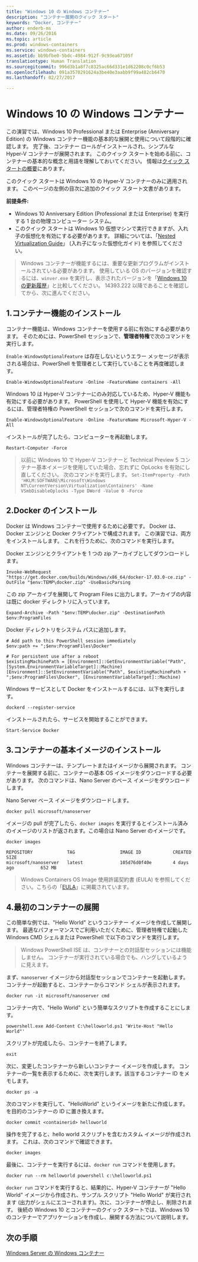 ```yaml
---
title: "Windows 10 の Windows コンテナー"
description: "コンテナー展開のクイック スタート"
keywords: "Docker, コンテナー"
author: enderb-ms
ms.date: 09/26/2016
ms.topic: article
ms.prod: windows-containers
ms.service: windows-containers
ms.assetid: bb9bfbe0-5bdc-4984-912f-9c93ea67105f
translationtype: Human Translation
ms.sourcegitcommit: 996d3b1a8f7c8325ac66d331e1d62208c0cf6b53
ms.openlocfilehash: 091a3570291624a3be40e3aabb9f99a482cb6470
ms.lasthandoff: 02/27/2017

---
```


# Windows 10 の Windows コンテナー

この演習では、Windows 10 Professional または Enterprise (Anniversary Edition) の Windows コンテナー機能の基本的な展開と使用について段階的に確認します。 完了後、コンテナー ロールがインストールされ、シンプルな Hyper-V コンテナーが展開されます。 このクイック スタートを始める前に、コンテナーの基本的な概念と用語を理解しておいてください。 情報は[クイック スタートの概要](./index.md)にあります。

このクイック スタートは Windows 10 の Hyper-V コンテナーのみに適用されます。 このページの左側の目次に追加のクイック スタート文書があります。

**前提条件:**

- Windows 10 Anniversary Edition (Professional または Enterprise) を実行する 1 台の物理コンピューター システム。   
- このクイック スタートは Windows 10 仮想マシンで実行できますが、入れ子の仮想化を有効にする必要があります。 詳細については、「[Nested Virtualization Guide](https://msdn.microsoft.com/en-us/virtualization/hyperv_on_windows/user_guide/nesting)」 (入れ子になった仮想化ガイド) を参照してください。

> Windows コンテナーが機能するには、重要な更新プログラムがインストールされている必要があります。 
> 使用している OS のバージョンを確認するには、`winver.exe` を実行し、表示されたバージョンを「[Windows 10 の更新履歴](https://support.microsoft.com/en-us/help/12387/windows-10-update-history)」と比較してください。 
> 14393.222 以降であることを確認してから、次に進んでください。

## 1.コンテナー機能のインストール

コンテナー機能は、Windows コンテナーを使用する前に有効にする必要があります。 そのためには、PowerShell セッションで、**管理者特権**で次のコマンドを実行します。

`Enable-WindowsOptionalFeature` は存在しないというエラー メッセージが表示される場合は、PowerShell を管理者として実行していることを再度確認します。

```none
Enable-WindowsOptionalFeature -Online -FeatureName containers -All
```

Windows 10 は Hyper-V コンテナーにのみ対応しているため、Hyper-V 機能も有効にする必要があります。 PowerShell を使用して Hyper-V 機能を有効にするには、管理者特権の PowerShell セッションで次のコマンドを実行します。

```none
Enable-WindowsOptionalFeature -Online -FeatureName Microsoft-Hyper-V -All
```

インストールが完了したら、コンピューターを再起動します。

```none
Restart-Computer -Force
```

> 以前に Windows 10 で Hyper-V コンテナーと Technical Preview 5 コンテナー基本イメージを使用していた場合、忘れずに OpLocks を有効にし直してください。 次のコマンドを実行します。  `Set-ItemProperty -Path 'HKLM:SOFTWARE\Microsoft\Windows NT\CurrentVersion\Virtualization\Containers' -Name VSmbDisableOplocks -Type DWord -Value 0 -Force`

## 2.Docker のインストール

Docker は Windows コンテナーで使用するために必要です。 Docker は、Docker エンジンと Docker クライアントで構成されます。 この演習では、両方をインストールします。 これを行うために、次のコマンドを実行します。

Docker エンジンとクライアントを 1 つの zip アーカイブとしてダウンロードします。

```none
Invoke-WebRequest "https://get.docker.com/builds/Windows/x86_64/docker-17.03.0-ce.zip" -OutFile "$env:TEMP\docker.zip" -UseBasicParsing
```

この zip アーカイブを展開して Program Files に出力します。アーカイブの内容は既に docker ディレクトリに入っています。

```none
Expand-Archive -Path "$env:TEMP\docker.zip" -DestinationPath $env:ProgramFiles
```

Docker ディレクトリをシステム パスに追加します。

```none
# Add path to this PowerShell session immediately
$env:path += ";$env:ProgramFiles\Docker"

# For persistent use after a reboot
$existingMachinePath = [Environment]::GetEnvironmentVariable("Path",[System.EnvironmentVariableTarget]::Machine)
[Environment]::SetEnvironmentVariable("Path", $existingMachinePath + ";$env:ProgramFiles\Docker", [EnvironmentVariableTarget]::Machine)
```

Windows サービスとして Docker をインストールするには、以下を実行します。

```none
dockerd --register-service
```

インストールされたら、サービスを開始することができます。

```none
Start-Service Docker
```

## 3.コンテナーの基本イメージのインストール

Windows コンテナーは、テンプレートまたはイメージから展開されます。 コンテナーを展開する前に、コンテナーの基本 OS イメージをダウンロードする必要があります。 次のコマンドは、Nano Server のベース イメージをダウンロードします。

Nano Server ベース イメージをダウンロードします。

```none
docker pull microsoft/nanoserver
```

イメージの pull が完了したら、`docker images` を実行するとインストール済みのイメージのリストが返されます。この場合は Nano Server のイメージです。

```none
docker images

REPOSITORY             TAG                 IMAGE ID            CREATED             SIZE
microsoft/nanoserver   latest              105d76d0f40e        4 days ago          652 MB
```

> Windows Containers OS Image 使用許諾契約書 (EULA) を参照してください。こちらの「[EULA](../images-eula.md)」に掲載されています。

## 4.最初のコンテナーの展開

この簡単な例では、"Hello World" というコンテナー イメージを作成して展開します。 最適なパフォーマンスでご利用いただくために、管理者特権で起動した Windows CMD シェルまたは PowerShell で以下のコマンドを実行します。

> Windows PowerShell ISE は、コンテナーとの対話型セッションには機能しません。 コンテナーが実行されている場合でも、ハングしているように見えます。

まず、`nanoserver` イメージから対話型セッションでコンテナーを起動します。 コンテナーが起動すると、コンテナーからコマンド シェルが表示されます。  

```none
docker run -it microsoft/nanoserver cmd
```

コンテナー内で、"Hello World" という簡単なスクリプトを作成することにします。

```none
powershell.exe Add-Content C:\helloworld.ps1 'Write-Host "Hello World"'
```   

スクリプトが完成したら、コンテナーを終了します。

```none
exit
```

次に、変更したコンテナーから新しいコンテナー イメージを作成します。 コンテナーの一覧を表示するために、次を実行します。該当するコンテナー ID をメモします。

```none
docker ps -a
```

次のコマンドを実行して、"HelloWorld" というイメージを新たに作成します。 <containerid> を目的のコンテナーの ID に置き換えます。

```none
docker commit <containerid> helloworld
```

操作を完了すると、hello world スクリプトを含むカスタム イメージが作成されます。 これは、次のコマンドで確認できます。

```none
docker images
```

最後に、コンテナーを実行するには、`docker run` コマンドを使用します。

```none
docker run --rm helloworld powershell c:\helloworld.ps1
```

`docker run` コマンドを実行すると、結果的に、Hyper-V コンテナーが "Hello World" イメージから作成され、サンプル スクリプト "Hello World" が実行されます (出力がシェルにエコーされます)。次に、コンテナーが停止し、削除されます。
後続の Windows 10 とコンテナーのクイック スタートでは、Windows 10 のコンテナーでアプリケーションを作成し、展開する方法について説明します。

## 次の手順

[Windows Server の Windows コンテナー](./quick-start-windows-server.md)

